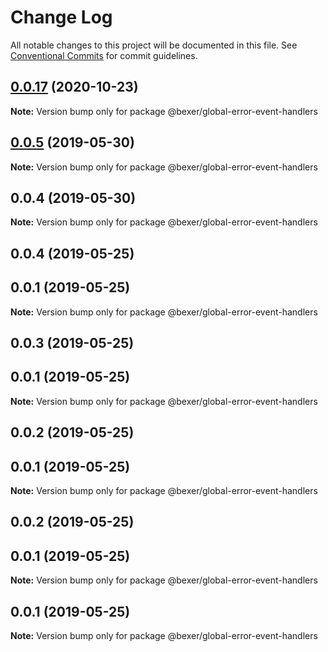 # Change Log

All notable changes to this project will be documented in this file.
See [Conventional Commits](https://conventionalcommits.org) for commit guidelines.

## [0.0.17](https://github.com/error-reporter/bexer/compare/v0.0.16...v0.0.17) (2020-10-23)

**Note:** Version bump only for package @bexer/global-error-event-handlers





## [0.0.5](https://github.com/error-reporter/bexer/compare/@bexer/global-error-event-handlers@0.0.4...@bexer/global-error-event-handlers@0.0.5) (2019-05-30)

**Note:** Version bump only for package @bexer/global-error-event-handlers





## 0.0.4 (2019-05-30)

**Note:** Version bump only for package @bexer/global-error-event-handlers





## 0.0.4 (2019-05-25)



## 0.0.1 (2019-05-25)

**Note:** Version bump only for package @bexer/global-error-event-handlers





## 0.0.3 (2019-05-25)



## 0.0.1 (2019-05-25)

**Note:** Version bump only for package @bexer/global-error-event-handlers





## 0.0.2 (2019-05-25)



## 0.0.1 (2019-05-25)

**Note:** Version bump only for package @bexer/global-error-event-handlers





## 0.0.2 (2019-05-25)



## 0.0.1 (2019-05-25)

**Note:** Version bump only for package @bexer/global-error-event-handlers





## 0.0.1 (2019-05-25)

**Note:** Version bump only for package @bexer/global-error-event-handlers
